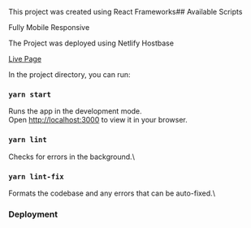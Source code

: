 This project was created using React Frameworks## Available Scripts

Fully Mobile Responsive

The Project was deployed using Netlify Hostbase

[Live Page](https://bilal-foodies.netlify.app/)


In the project directory, you can run:

### `yarn start`

Runs the app in the development mode.\
Open [http://localhost:3000](http://localhost:3000) to view it in your browser.

### `yarn lint`

Checks for errors in the background.\

### `yarn lint-fix`

Formats the codebase and any errors that can be auto-fixed.\

### Deployment
